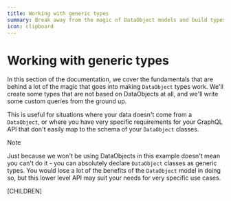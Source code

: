 ```yaml
---
title: Working with generic types
summary: Break away from the magic of DataObject models and build types and queries from scratch.
icon: clipboard
---
```


# Working with generic types

In this section of the documentation, we cover the fundamentals that are behind a lot of the magic that goes
into making `DataObject` types work. We'll create some types that are not based on DataObjects at all, and we'll
write some custom queries from the ground up.

This is useful for situations where your data doesn't come from a `DataObject`, or where you have very specific
requirements for your GraphQL API that don't easily map to the schema of your `DataObject` classes.

> [!NOTE]
> Just because we won't be using DataObjects in this example doesn't mean you can't do it - you can absolutely
> declare `DataObject` classes as generic types. You would lose a lot of the benefits of the `DataObject` model
> in doing so, but this lower level API may suit your needs for very specific use cases.

[CHILDREN]
